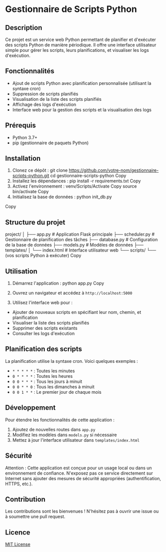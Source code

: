 # Gestionnaire de Scripts Python

## Description

Ce projet est un service web Python permettant de planifier et d'exécuter des scripts Python de manière périodique. Il offre une interface utilisateur simple pour gérer les scripts, leurs planifications, et visualiser les logs d'exécution.

## Fonctionnalités

- Ajout de scripts Python avec planification personnalisée (utilisant la syntaxe cron)
- Suppression de scripts planifiés
- Visualisation de la liste des scripts planifiés
- Affichage des logs d'exécution
- Interface web pour la gestion des scripts et la visualisation des logs

## Prérequis

- Python 3.7+
- pip (gestionnaire de paquets Python)

## Installation

1. Clonez ce dépôt :
git clone https://github.com/votre-nom/gestionnaire-scripts-python.git
cd gestionnaire-scripts-python
Copy
2. Installez les dépendances :
pip install -r requirements.txt
Copy
3. Activez l'environnement :
venv/Scripts/Activate
Copy
source bin/activate
Copy
4. Initialisez la base de données :
python init_db.py


Copy
## Structure du projet
project/
│
├── app.py            # Application Flask principale
├── scheduler.py      # Gestionnaire de planification des tâches
├── database.py       # Configuration de la base de données
├── models.py         # Modèles de données
├── templates/
│   └── index.html    # Interface utilisateur web
└── scripts/
└── (vos scripts Python à exécuter)
Copy
## Utilisation

1. Démarrez l'application :
python app.py
Copy
2. Ouvrez un navigateur et accédez à `http://localhost:5000`

3. Utilisez l'interface web pour :
- Ajouter de nouveaux scripts en spécifiant leur nom, chemin, et planification
- Visualiser la liste des scripts planifiés
- Supprimer des scripts existants
- Consulter les logs d'exécution

## Planification des scripts

La planification utilise la syntaxe cron. Voici quelques exemples :

- `* * * * *` : Toutes les minutes
- `0 * * * *` : Toutes les heures
- `0 0 * * *` : Tous les jours à minuit
- `0 0 * * 0` : Tous les dimanches à minuit
- `0 0 1 * *` : Le premier jour de chaque mois

## Développement

Pour étendre les fonctionnalités de cette application :

1. Ajoutez de nouvelles routes dans `app.py`
2. Modifiez les modèles dans `models.py` si nécessaire
3. Mettez à jour l'interface utilisateur dans `templates/index.html`

## Sécurité

Attention : Cette application est conçue pour un usage local ou dans un environnement de confiance. N'exposez pas ce service directement sur Internet sans ajouter des mesures de sécurité appropriées (authentification, HTTPS, etc.).

## Contribution

Les contributions sont les bienvenues ! N'hésitez pas à ouvrir une issue ou à soumettre une pull request.

## Licence

[MIT License](https://opensource.org/licenses/MIT)
